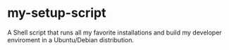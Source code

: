 # my-setup-script
A Shell script that runs all my favorite installations and build my developer enviroment in a Ubuntu/Debian distribution.
